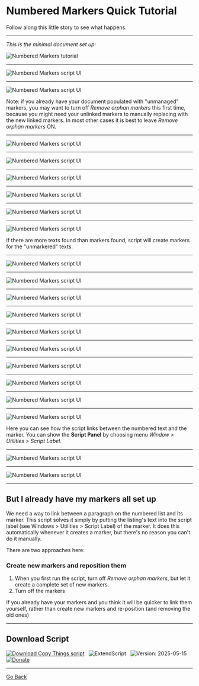 # Numbered Markers Quick Tutorial

Follow along this little story to see what happens.

---

*This is the minimal document set up:*

![Numbered Markers tutorial](images/numbered-markers-1.png)

---

![Numbered Markers script UI](images/numbered-markers-2.png)

---

![Numbered Markers script UI](images/numbered-markers-3.png)

Note: if you already have your document populated with "unmanaged" markers, you may want to turn off *Remove orphan markers* this first time, because you might need your unlinked markers to manually replacing with the new linked markers. In most other cases it is best to leave *Remove orphan markers* ON.

---

![Numbered Markers script UI](images/numbered-markers-4.png)

---

![Numbered Markers script UI](images/numbered-markers-5.png)

---

![Numbered Markers script UI](images/numbered-markers-6.png)

---

![Numbered Markers script UI](images/numbered-markers-7.png)

---

![Numbered Markers script UI](images/numbered-markers-8.png)

---

![Numbered Markers script UI](images/numbered-markers-9.png)

If there are more texts found than markers found, script will create markers for the "unmarkered" texts.

---

![Numbered Markers script UI](images/numbered-markers-10.png)

---

![Numbered Markers script UI](images/numbered-markers-11.png)

---

![Numbered Markers script UI](images/numbered-markers-12.png)

---

![Numbered Markers script UI](images/numbered-markers-13.png)

---

![Numbered Markers script UI](images/numbered-markers-14.png)

---

![Numbered Markers script UI](images/numbered-markers-15.png)

---

![Numbered Markers script UI](images/numbered-markers-16.png)

---

![Numbered Markers script UI](images/numbered-markers-17.png)

---

![Numbered Markers script UI](images/numbered-markers-18.png)

---

![Numbered Markers script UI](images/numbered-markers-19.png)

Here you can see how the script links between the numbered text and the marker. You can show the **Script Panel** by choosing menu *Window > Utilities > Script Label*.

---

![Numbered Markers script UI](images/numbered-markers-20.png)

---

![Numbered Markers script UI](images/numbered-markers-21.png)

---

## But I already have my markers all set up

We need a way to link between a paragraph on the numbered list and its marker. This script solves it simply by putting the listing's text into the script label (see Windows > Utilities > Script Label) of the marker. It does this automatically whenever it creates a marker, but there's no reason you can't do it manually.

There are two approaches here:

### Create new markers and reposition them

1. When you first run the script, turn off *Remove orphan markers*, but let it create a complete set of new markers.
1. Turn off the markers

If you already have your markers and you think it will be quicker to link them yourself, rather than create new markers and re-position (and removing the old ones)

---

## Download Script

[![Download Copy Things script](https://img.shields.io/badge/*_Download_Script_*-FREE!_-F50?style=flat-square)](https://raw.githubusercontent.com/mark1bean/scripts-for-adobe-indesign/main/Numbered%20Markers.js)   ![ExtendScript](https://img.shields.io/badge/Language-ExtendScript-99B?style=flat-square)   ![Version: 2025-05-15](https://img.shields.io/badge/Version-2025--05--15-5A5?style=flat-square)   [![Donate](https://img.shields.io/badge/Donate-PayPal-blue?style=flat-square)](https://www.paypal.com/donate?hosted_button_id=SBQHVWHSSTA9Q)


---

[Go Back](../README.md)